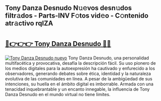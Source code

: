 ## Tony Danza Desnudo N𝚞𝚎vos desn𝚞dos filtr𝚊dos - Parts-INV F𝚘tos vid𝚎o - C𝚘ntenido atr𝚊ctivo rqIZA

# <h2><a href="http://mb7rkks.tromn.icu/?c=Tony+Danza+Desnudo">🔗👉👉👉 Tony Danza Desnudo 🔗🔗</a></h2>

[![Tony Danza Desnudo nuevo](https://i.imgur.com/pEAQMta.gif)](http://mb7rkks.tromn.icu/?c=Tony+Danza+Desnudo)
Tony Danza Desnudo, una personalidad multifacética y provocativa, desafía la descripción fácil. Su uso pionero de los medios digitales para la autoexpresión ha cautivado y enfurecido a los observadores, generando debates sobre ética, identidad y la naturaleza evolutiva de las comunidades en línea. A pesar de la ambigüedad de sus intenciones, su huella en el ámbito digital es imborrable. Armada con una tenacidad inquebrantable y un encanto innegable, la influencia de Tony Danza Desnudo en el mundo virtual no tiene límites.
